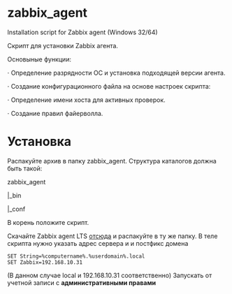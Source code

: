 # zabbix_agent
Installation script for Zabbix agent (Windows 32/64)

Скрипт для установки Zabbix агента.

Основыные функции:
 
 ⋅ Определение разрядности ОС и установка подходящей версии агента.
 
 ⋅ Создание конфигурационного файла на основе настроек скрипта:
 
 ⋅ Определение имени хоста для активных проверок.
 
 ⋅ Создание правил файерволла.

# Установка

 Распакуйте архив в папку zabbix_agent. Структура каталогов должна быть такой:
  
 zabbix_agent
 
 |_bin
 
 |_conf
 
 В корень положите скрипт.
 
 Cкачайте Zabbix agent LTS [отсюда](https://www.zabbix.com/download_agents)  и распакуйте в ту же папку.
 В теле скрипта нужно указать адрес сервера и и постфикс домена

    SET String=%computername%.%userdomain%.local 
    SET Zabbix=192.168.10.31
(В данном случае local и 192.168.10.31 соответственно) 
 Запускать от учетной записи с **административными правами**

